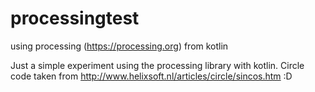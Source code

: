 # processingtest
using processing (https://processing.org) from kotlin

Just a simple experiment using the processing library with kotlin. 
Circle code taken from http://www.helixsoft.nl/articles/circle/sincos.htm :D
